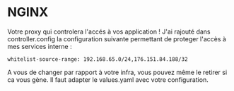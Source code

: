 # NGINX

Votre proxy qui controlera l'accés à vos application ! 
J'ai rajouté dans controller.config la configuration suivante permettant de proteger l'accès à mes services interne : 
```
whitelist-source-range: 192.168.65.0/24,176.151.84.188/32
```

A vous de changer par rapport à votre infra, vous pouvez même le retirer si ca vous gène.
Il faut adapter le values.yaml avec votre configuration.